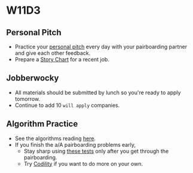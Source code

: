 # W11D3

## Personal Pitch
* Practice your [personal pitch][personal-pitch] every day with your pairboarding partner and give each other feedback.
* Prepare a [Story Chart][story-chart] for a recent job.

## Jobberwocky
* All materials should be submitted by lunch so you're ready to apply tomorrow.
* Continue to add 10 `will apply` companies.

## Algorithm Practice
* See the algorithms reading [here][algorithms-curriculum].
* If you finish the a/A pairboarding problems early,
    * Stay sharp using [these tests][algo-specs] only after you get
      through the pairboarding.
    * Try [Codility][codility] if you want to do more on your own.


[algo-specs]: https://github.com/jaysonvirissimo/practice-thy-algorithms
[algorithms-curriculum]: https://github.com/appacademy/algorithms-curriculum
[codility]: https://codility.com/demo/train/
[personal-pitch]: ../self-presentation/personal-pitch.md
[story-chart]: https://docs.google.com/spreadsheets/d/1Gsip6LNvvVgu9Yp5hVm9i9fGl9DaNTFuYdJLWNY04Bs
